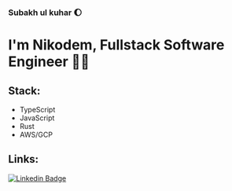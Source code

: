 ### Subakh ul kuhar 🌔

# I'm Nikodem, Fullstack Software Engineer 👋🤓

## Stack: 
- TypeScript
- JavaScript
- Rust
- AWS/GCP

## Links:
[![Linkedin Badge](https://img.shields.io/badge/-Nikodem%20Wrona-0072b1?style=flat&logo=Linkedin&logoColor=white)](https://www.linkedin.com/in/nikodem-wrona/ "Connect on LinkedIn")

